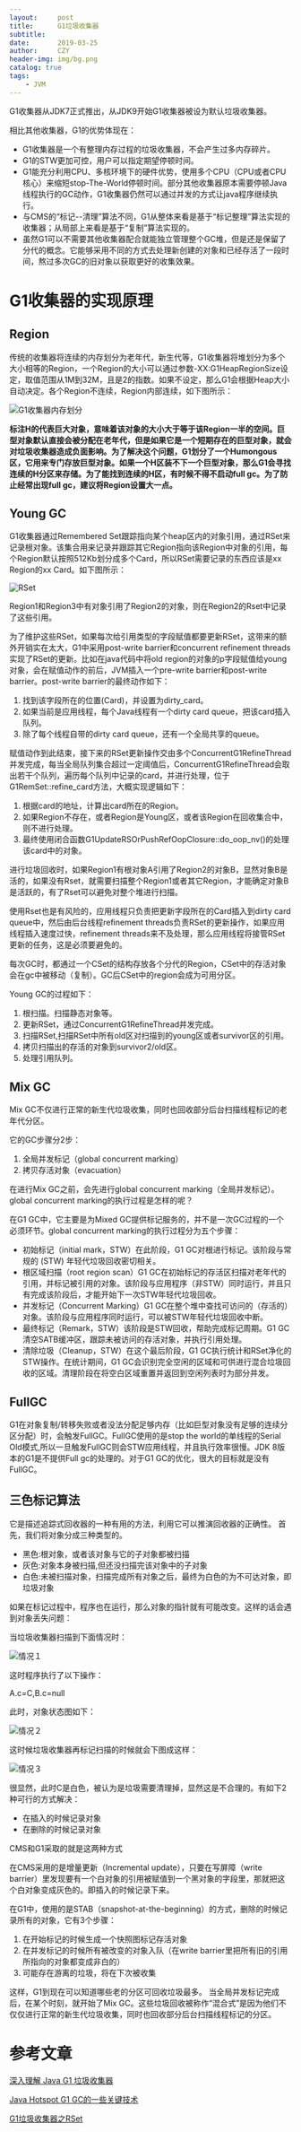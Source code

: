 ```yaml
---
layout:     post
title:      G1垃圾收集器
subtitle:   
date:       2019-03-25
author:     CZY
header-img: img/bg.png
catalog: true
tags:
    - JVM
---
```


G1收集器从JDK7正式推出，从JDK9开始G1收集器被设为默认垃圾收集器。

相比其他收集器，G1的优势体现在：
+ G1收集器是一个有整理内存过程的垃圾收集器，不会产生过多内存碎片。
+ G1的STW更加可控，用户可以指定期望停顿时间。
+ G1能充分利用CPU、多核环境下的硬件优势，使用多个CPU（CPU或者CPU核心）来缩短stop-The-World停顿时间。部分其他收集器原本需要停顿Java线程执行的GC动作，G1收集器仍然可以通过并发的方式让java程序继续执行。
+ 与CMS的“标记--清理”算法不同，G1从整体来看是基于“标记整理”算法实现的收集器；从局部上来看是基于“复制”算法实现的。
+ 虽然G1可以不需要其他收集器配合就能独立管理整个GC堆，但是还是保留了分代的概念。它能够采用不同的方式去处理新创建的对象和已经存活了一段时间，熬过多次GC的旧对象以获取更好的收集效果。

# G1收集器的实现原理

## Region

传统的收集器将连续的内存划分为老年代，新生代等，G1收集器将堆划分为多个大小相等的Region，一个Region的大小可以通过参数-XX:G1HeapRegionSize设定，取值范围从1M到32M，且是2的指数。如果不设定，那么G1会根据Heap大小自动决定。各个Region不连续，Region内部连续，如下图所示：

![G1收集器内存划分](https://tech.meituan.com/img/g1/g1_gc_layout.png)

**标注H的代表巨大对象，意味着该对象的大小大于等于该Region一半的空间。巨型对象默认直接会被分配在老年代，但是如果它是一个短期存在的巨型对象，就会对垃圾收集器造成负面影响。为了解决这个问题，G1划分了一个Humongous区，它用来专门存放巨型对象。如果一个H区装不下一个巨型对象，那么G1会寻找连续的H分区来存储。为了能找到连续的H区，有时候不得不启动full gc。为了防止经常出现full gc，建议将Region设置大一点。**

## Young GC

G1收集器通过Remembered Set跟踪指向某个heap区内的对象引用，通过RSet来记录根对象。该集合用来记录并跟踪其它Region指向该Region中对象的引用，每个Region默认按照512Kb划分成多个Card，所以RSet需要记录的东西应该是xx Region的xx Card。如下图所示：

![RSet](https://upload-images.jianshu.io/upload_images/2184951-bd04a968d1c8c895.png)

Region1和Region3中有对象引用了Region2的对象，则在Region2的Rset中记录了这些引用。

为了维护这些RSet，如果每次给引用类型的字段赋值都要更新RSet，这带来的额外开销实在太大，G1中采用post-write barrier和concurrent refinement threads实现了RSet的更新。比如在java代码中将old region的对象的p字段赋值给young对象，会在赋值动作的前后，JVM插入一个pre-write barrier和post-write barrier。post-write barrier的最终动作如下：
1. 找到该字段所在的位置(Card)，并设置为dirty_card。
2. 如果当前是应用线程，每个Java线程有一个dirty card queue，把该card插入队列。
3. 除了每个线程自带的dirty card queue，还有一个全局共享的queue。

赋值动作到此结束，接下来的RSet更新操作交由多个ConcurrentG1RefineThread并发完成，每当全局队列集合超过一定阈值后，ConcurrentG1RefineThread会取出若干个队列，遍历每个队列中记录的card，并进行处理，位于G1RemSet::refine_card方法，大概实现逻辑如下：
1. 根据card的地址，计算出card所在的Region。
2. 如果Region不存在，或者Region是Young区，或者该Region在回收集合中，则不进行处理。
3. 最终使用闭合函数G1UpdateRSOrPushRefOopClosure::do_oop_nv()的处理该card中的对象。

进行垃圾回收时，如果Region1有根对象A引用了Region2的对象B，显然对象B是活的，如果没有Rset，就需要扫描整个Region1或者其它Region，才能确定对象B是活跃的，有了Rset可以避免对整个堆进行扫描。

使用Rset也是有风险的，应用线程只负责把更新字段所在的Card插入到dirty card queue中，然后由后台线程refinement threads负责RSet的更新操作，如果应用线程插入速度过快，refinement threads来不及处理，那么应用线程将接管RSet更新的任务，这是必须要避免的。

每次GC时，都通过一个CSet的结构存放各个分代的Region，CSet中的存活对象会在gc中被移动（复制）。GC后CSet中的region会成为可用分区。

Young GC的过程如下：
1. 根扫描。扫描静态对象等。
2. 更新RSet，通过ConcurrentG1RefineThread并发完成。
3. 扫描RSet,扫描RSet中所有old区对扫描到的young区或者survivor区的引用。
4. 拷贝扫描出的存活的对象到survivor2/old区。
5. 处理引用队列。

## Mix GC

Mix GC不仅进行正常的新生代垃圾收集，同时也回收部分后台扫描线程标记的老年代分区。

它的GC步骤分2步：
1. 全局并发标记（global concurrent marking）
2. 拷贝存活对象（evacuation）

在进行Mix GC之前，会先进行global concurrent marking（全局并发标记）。 global concurrent marking的执行过程是怎样的呢？

在G1 GC中，它主要是为Mixed GC提供标记服务的，并不是一次GC过程的一个必须环节。global concurrent marking的执行过程分为五个步骤：
+ 初始标记（initial mark，STW）在此阶段，G1 GC对根进行标记。该阶段与常规的 (STW) 年轻代垃圾回收密切相关。
+ 根区域扫描（root region scan）G1 GC在初始标记的存活区扫描对老年代的引用，并标记被引用的对象。该阶段与应用程序（非STW）同时运行，并且只有完成该阶段后，才能开始下一次STW年轻代垃圾回收。
+ 并发标记（Concurrent Marking）G1 GC在整个堆中查找可访问的（存活的）对象。该阶段与应用程序同时运行，可以被STW年轻代垃圾回收中断。
+ 最终标记（Remark，STW）该阶段是STW回收，帮助完成标记周期。G1 GC清空SATB缓冲区，跟踪未被访问的存活对象，并执行引用处理。
+ 清除垃圾（Cleanup，STW）在这个最后阶段，G1 GC执行统计和RSet净化的STW操作。在统计期间，G1 GC会识别完全空闲的区域和可供进行混合垃圾回收的区域。清理阶段在将空白区域重置并返回到空闲列表时为部分并发。

## FullGC

G1在对象复制/转移失败或者没法分配足够内存（比如巨型对象没有足够的连续分区分配）时，会触发FullGC。FullGC使用的是stop the world的单线程的Serial Old模式,所以一旦触发FullGC则会STW应用线程，并且执行效率很慢。JDK 8版本的G1是不提供Full gc的处理的。对于G1 GC的优化，很大的目标就是没有FullGC。

## 三色标记算法

它是描述追踪式回收器的一种有用的方法，利用它可以推演回收器的正确性。 首先，我们将对象分成三种类型的。
+ 黑色:根对象，或者该对象与它的子对象都被扫描
+ 灰色:对象本身被扫描,但还没扫描完该对象中的子对象
+ 白色:未被扫描对象，扫描完成所有对象之后，最终为白色的为不可达对象，即垃圾对象

如果在标记过程中，程序也在运行，那么对象的指针就有可能改变。这样的话会遇到对象丢失问题：

当垃圾收集器扫描到下面情况时：

![情况１](http://jbcdn2.b0.upaiyun.com/2016/12/5dd0686b02e1898ec1a987c2e1571548.png)

这时程序执行了以下操作：

A.c=C,B.c=null

此时，对象状态图如下：

![情况２](http://jbcdn2.b0.upaiyun.com/2016/12/78ad6fbc199fca514a5336b2167bd8f7.png)

这时候垃圾收集器再标记扫描的时候就会下图成这样：

![情况３](http://jbcdn2.b0.upaiyun.com/2016/12/f4765bacd1941792df63c6296ad12e3a.png)

很显然，此时C是白色，被认为是垃圾需要清理掉，显然这是不合理的。有如下2种可行的方式解决：
+ 在插入的时候记录对象
+ 在删除的时候记录对象

CMS和G1采取的就是这两种方式

在CMS采用的是增量更新（Incremental update），只要在写屏障（write barrier）里发现要有一个白对象的引用被赋值到一个黑对象的字段里，那就把这个白对象变成灰色的。即插入的时候记录下来。

在G1中，使用的是STAB（snapshot-at-the-beginning）的方式，删除的时候记录所有的对象，它有3个步骤：
1. 在开始标记的时候生成一个快照图标记存活对象
2. 在并发标记的时候所有被改变的对象入队（在write barrier里把所有旧的引用所指向的对象都变成非白的）
3. 可能存在游离的垃圾，将在下次被收集

这样，G1到现在可以知道哪些老的分区可回收垃圾最多。 当全局并发标记完成后，在某个时刻，就开始了Mix GC。这些垃圾回收被称作“混合式”是因为他们不仅仅进行正常的新生代垃圾收集，同时也回收部分后台扫描线程标记的分区。

# 参考文章

[深入理解 Java G1 垃圾收集器](http://blog.jobbole.com/109170/)

[Java Hotspot G1 GC的一些关键技术](https://tech.meituan.com/g1.html)

[G1垃圾收集器之RSet](https://www.jianshu.com/p/870abddaba41)